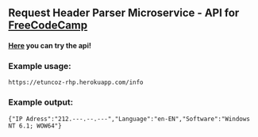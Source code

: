 ## Request Header Parser Microservice - API for [FreeCodeCamp](http://www.freecodecamp.com/challenges/basejump-timestamp-microservice)

#### [Here](https://etuncoz-rhp.herokuapp.com/) you can try the api!

### Example usage:
```
https://etuncoz-rhp.herokuapp.com/info
```
### Example output:
```
{"IP Adress":"212.---.--.---","Language":"en-EN","Software":"Windows NT 6.1; WOW64"}
```

